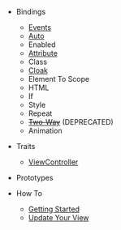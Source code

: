 * Bindings
  * [Events](https://github.com/TitanNanoDE/af-DataBinding/wiki/Binding:-Event(s))
  * [Auto](https://github.com/TitanNanoDE/af-DataBinding/wiki/Binding:-Auto)
  * Enabled
  * [Attribute](https://github.com/TitanNanoDE/af-DataBinding/wiki/Binding:-Attribute)
  * Class
  * [Cloak](https://github.com/TitanNanoDE/af-DataBinding/wiki/Binding:-Cloak)
  * Element To Scope
  * HTML
  * If
  * Style
  * Repeat
  * ~~[Two-Way](https://github.com/TitanNanoDE/af-DataBinding/wiki/Binding:-Two-Way)~~ (DEPRECATED)
  * Animation

* Traits
  * [ViewController](https://github.com/TitanNanoDE/af-DataBinding/wiki/Trait:-ViewController)

* Prototypes

* How To
  * [Getting Started](https://github.com/TitanNanoDE/af-DataBinding/wiki/How-To:-Getting-Started-with-DataBinding)
  * [Update Your View](https://github.com/TitanNanoDE/af-DataBinding/wiki/How-To:-Update-your-view)
